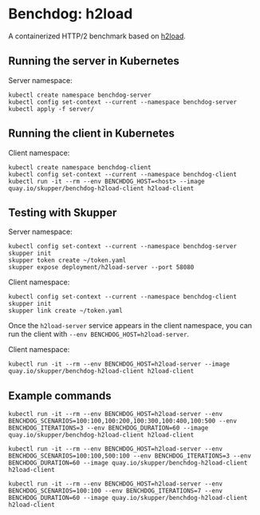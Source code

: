 # Benchdog: h2load

A containerized HTTP/2 benchmark based on [h2load][h2load].

[h2load]: https://nghttp2.org/documentation/h2load.1.html

## Running the server in Kubernetes

Server namespace:

    kubectl create namespace benchdog-server
    kubectl config set-context --current --namespace benchdog-server
    kubectl apply -f server/

## Running the client in Kubernetes

Client namespace:

    kubectl create namespace benchdog-client
    kubectl config set-context --current --namespace benchdog-client
    kubectl run -it --rm --env BENCHDOG_HOST=<host> --image quay.io/skupper/benchdog-h2load-client h2load-client

## Testing with Skupper

Server namespace:

    kubectl config set-context --current --namespace benchdog-server
    skupper init
    skupper token create ~/token.yaml
    skupper expose deployment/h2load-server --port 58080

Client namespace:

    kubectl config set-context --current --namespace benchdog-client
    skupper init
    skupper link create ~/token.yaml

Once the `h2load-server` service appears in the client namespace, you
can run the client with `--env BENCHDOG_HOST=h2load-server`.

Client namespace:

    kubectl run -it --rm --env BENCHDOG_HOST=h2load-server --image quay.io/skupper/benchdog-h2load-client h2load-client

## Example commands

    kubectl run -it --rm --env BENCHDOG_HOST=h2load-server --env BENCHDOG_SCENARIOS=100:100,100:200,100:300,100:400,100:500 --env BENCHDOG_ITERATIONS=3 --env BENCHDOG_DURATION=60 --image quay.io/skupper/benchdog-h2load-client h2load-client

    kubectl run -it --rm --env BENCHDOG_HOST=h2load-server --env BENCHDOG_SCENARIOS=100:100,500:100 --env BENCHDOG_ITERATIONS=3 --env BENCHDOG_DURATION=60 --image quay.io/skupper/benchdog-h2load-client h2load-client

    kubectl run -it --rm --env BENCHDOG_HOST=h2load-server --env BENCHDOG_SCENARIOS=100:100 --env BENCHDOG_ITERATIONS=7 --env BENCHDOG_DURATION=60 --image quay.io/skupper/benchdog-h2load-client h2load-client
